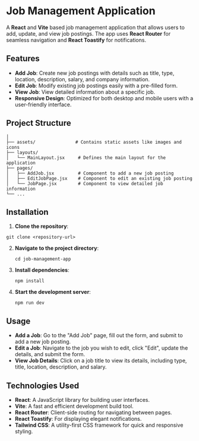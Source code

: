 # Job Management Application

A **React** and **Vite** based job management application that allows users to add, update, and view job postings. The app uses **React Router** for seamless navigation and **React Toastify** for notifications.

## Features

- **Add Job**: Create new job postings with details such as title, type, location, description, salary, and company information.
- **Edit Job**: Modify existing job postings easily with a pre-filled form.
- **View Job**: View detailed information about a specific job.
- **Responsive Design**: Optimized for both desktop and mobile users with a user-friendly interface.

## Project Structure

```src/
│
├── assets/               # Contains static assets like images and icons
├── layouts/
│   └── MainLayout.jsx     # Defines the main layout for the application
├── pages/
│   ├── AddJob.jsx         # Component to add a new job posting
│   ├── EditJobPage.jsx    # Component to edit an existing job posting
│   └── JobPage.jsx        # Component to view detailed job information
└── ...
```

## Installation

1.  **Clone the repository**:
```
git clone <repository-url>
```

2.  **Navigate to the project directory**:

    ```cd job-management-app```

3.  **Install dependencies**:

    ```npm install```

4.  **Start the development server**:

    ```npm run dev```

## Usage

- **Add a Job**: Go to the "Add Job" page, fill out the form, and submit to add a new job posting.
- **Edit a Job**: Navigate to the job you wish to edit, click "Edit", update the details, and submit the form.
- **View Job Details**: Click on a job title to view its details, including type, title, location, description, and salary.

## Technologies Used

- **React**: A JavaScript library for building user interfaces.
- **Vite**: A fast and efficient development build tool.
- **React Router**: Client-side routing for navigating between pages.
- **React Toastify**: For displaying elegant notifications.
- **Tailwind CSS**: A utility-first CSS framework for quick and responsive styling.
